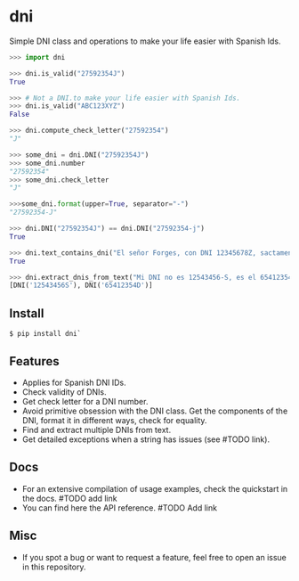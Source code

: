 # dni
Simple DNI class and operations to make your life easier with Spanish Ids.

```python
>>> import dni

>>> dni.is_valid("27592354J")
True

>>> # Not a DNI.to make your life easier with Spanish Ids.
>>> dni.is_valid("ABC123XYZ")
False

>>> dni.compute_check_letter("27592354")
"J"

>>> some_dni = dni.DNI("27592354J")
>>> some_dni.number
"27592354"
>>> some_dni.check_letter
"J"

>>>some_dni.format(upper=True, separator="-")
"27592354-J"

>>> dni.DNI("27592354J") == dni.DNI("27592354-j")
True

>>> dni.text_contains_dni("El señor Forges, con DNI 12345678Z, sactamente.")
True

>>> dni.extract_dnis_from_text("Mi DNI no es 12543456-S, es el 65412354-D.")
[DNI('12543456S'), DNI('65412354D')]
```

## Install

```shell
$ pip install dni`
```

## Features

- Applies for Spanish DNI IDs.
- Check validity of DNIs.
- Get check letter for a DNI number.
- Avoid primitive obsession with the DNI class. Get the components of the DNI, 
  format it in different ways, check for equality.
- Find and extract multiple DNIs from text.
- Get detailed exceptions when a string has issues (see #TODO link).


## Docs

- For an extensive compilation of usage examples, check the quickstart in the docs. #TODO add link
- You can find here the API reference. #TODO Add link

## Misc

- If you spot a bug or want to request a feature, feel free to open an issue in
  this repository.
